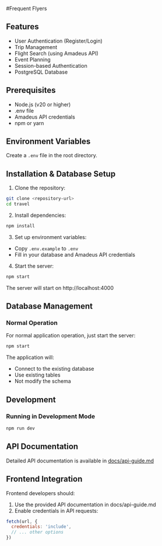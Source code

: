 #Frequent Flyers

## Features

- User Authentication (Register/Login)
- Trip Management
- Flight Search (using Amadeus API)
- Event Planning
- Session-based Authentication
- PostgreSQL Database

## Prerequisites

- Node.js (v20 or higher)
- .env file
- Amadeus API credentials
- npm or yarn

## Environment Variables

Create a `.env` file in the root directory. 

## Installation & Database Setup

1. Clone the repository:
```bash
git clone <repository-url>
cd travel
```

2. Install dependencies:
```bash
npm install
```

3. Set up environment variables:
- Copy `.env.example` to `.env`
- Fill in your database and Amadeus API credentials


4. Start the server:
```bash
npm start
```

The server will start on http://localhost:4000

## Database Management



### Normal Operation
For normal application operation, just start the server:
```bash
npm start
```
The application will:
- Connect to the existing database
- Use existing tables
- Not modify the schema


## Development

### Running in Development Mode
```bash
npm run dev
```

## API Documentation

Detailed API documentation is available in [docs/api-guide.md](docs/api-guide.md)

## Frontend Integration

Frontend developers should:

1. Use the provided API documentation in docs/api-guide.md
2. Enable credentials in API requests:
```javascript
fetch(url, {
  credentials: 'include',
  // ... other options
})
```
